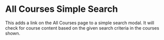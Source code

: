 # All Courses Simple Search

This adds a link on the All Courses page to a simple search modal. It will check for course content based on the given search criteria in the courses shown.
